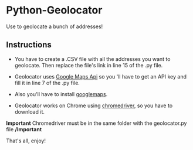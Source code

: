 # Python-Geolocator
Use to geolocate a bunch of addresses!

## Instructions

* You have to create a .CSV file with all the addresses you want to geolocate. Then replace the file's link in line 15 of the .py file.

* Geolocator uses [Google Maps Api](https://developers.google.com/maps/documentation/geocoding) so you 'll have to get an API key and fill it in line 7 of the .py file.

* Also you'll have to install [googlemaps](https://pypi.org/project/googlemaps/).

* Geolocator works on Chrome using [chromedriver](https://chromedriver.chromium.org/getting-started), so you have to download it.


**Important** Chromedriver must be in the same folder with the geolocator.py file **/Important**


That's all, enjoy!
